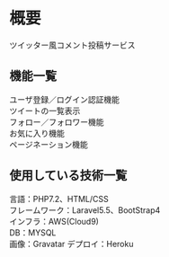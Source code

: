 # 概要
ツイッター風コメント投稿サービス

## 機能一覧
ユーザ登録／ログイン認証機能  
ツイートの一覧表示  
フォロー／フォロワー機能  
お気に入り機能  
ページネーション機能  

## 使用している技術一覧
言語：PHP7.2、HTML/CSS  
フレームワーク：Laravel5.5、BootStrap4  
インフラ：AWS(Cloud9)  
DB：MYSQL  
画像：Gravatar 
デプロイ：Heroku  
